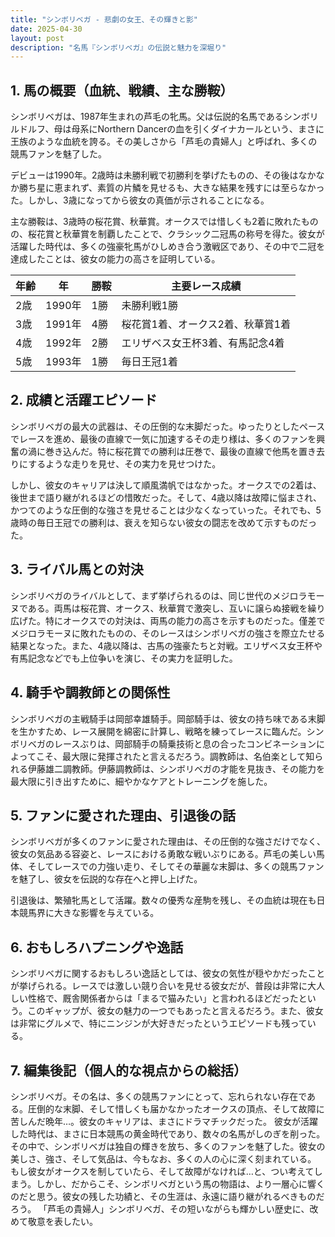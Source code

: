 ```yaml
---
title: "シンボリベガ - 悲劇の女王、その輝きと影"
date: 2025-04-30
layout: post
description: "名馬『シンボリベガ』の伝説と魅力を深堀り"
---
```


## 1. 馬の概要（血統、戦績、主な勝鞍）

シンボリベガは、1987年生まれの芦毛の牝馬。父は伝説的名馬であるシンボリルドルフ、母は母系にNorthern Dancerの血を引くダイナカールという、まさに王族のような血統を誇る。その美しさから「芦毛の貴婦人」と呼ばれ、多くの競馬ファンを魅了した。

デビューは1990年。2歳時は未勝利戦で初勝利を挙げたものの、その後はなかなか勝ち星に恵まれず、素質の片鱗を見せるも、大きな結果を残すには至らなかった。しかし、3歳になってから彼女の真価が示されることになる。

主な勝鞍は、3歳時の桜花賞、秋華賞。オークスでは惜しくも2着に敗れたものの、桜花賞と秋華賞を制覇したことで、クラシック二冠馬の称号を得た。彼女が活躍した時代は、多くの強豪牝馬がひしめき合う激戦区であり、その中で二冠を達成したことは、彼女の能力の高さを証明している。

| 年齢 | 年 | 勝鞍 | 主要レース成績 |
|---|---|---|---|
| 2歳 | 1990年 | 1勝 | 未勝利戦1勝 |
| 3歳 | 1991年 | 4勝 | 桜花賞1着、オークス2着、秋華賞1着 |
| 4歳 | 1992年 | 2勝 | エリザベス女王杯3着、有馬記念4着 |
| 5歳 | 1993年 | 1勝 | 毎日王冠1着 |


## 2. 成績と活躍エピソード

シンボリベガの最大の武器は、その圧倒的な末脚だった。ゆったりとしたペースでレースを進め、最後の直線で一気に加速するその走り様は、多くのファンを興奮の渦に巻き込んだ。特に桜花賞での勝利は圧巻で、最後の直線で他馬を置き去りにするような走りを見せ、その実力を見せつけた。

しかし、彼女のキャリアは決して順風満帆ではなかった。オークスでの2着は、後世まで語り継がれるほどの惜敗だった。そして、4歳以降は故障に悩まされ、かつてのような圧倒的な強さを見せることは少なくなっていった。それでも、5歳時の毎日王冠での勝利は、衰えを知らない彼女の闘志を改めて示すものだった。


## 3. ライバル馬との対決

シンボリベガのライバルとして、まず挙げられるのは、同じ世代のメジロラモーヌである。両馬は桜花賞、オークス、秋華賞で激突し、互いに譲らぬ接戦を繰り広げた。特にオークスでの対決は、両馬の能力の高さを示すものだった。僅差でメジロラモーヌに敗れたものの、そのレースはシンボリベガの強さを際立たせる結果となった。また、4歳以降は、古馬の強豪たちと対戦。エリザベス女王杯や有馬記念などでも上位争いを演じ、その実力を証明した。


## 4. 騎手や調教師との関係性

シンボリベガの主戦騎手は岡部幸雄騎手。岡部騎手は、彼女の持ち味である末脚を生かすため、レース展開を綿密に計算し、戦略を練ってレースに臨んだ。シンボリベガのレースぶりは、岡部騎手の騎乗技術と息の合ったコンビネーションによってこそ、最大限に発揮されたと言えるだろう。調教師は、名伯楽として知られる伊藤雄二調教師。伊藤調教師は、シンボリベガの才能を見抜き、その能力を最大限に引き出すために、細やかなケアとトレーニングを施した。


## 5. ファンに愛された理由、引退後の話

シンボリベガが多くのファンに愛された理由は、その圧倒的な強さだけでなく、彼女の気品ある容姿と、レースにおける勇敢な戦いぶりにある。芦毛の美しい馬体、そしてレースでの力強い走り、そしてその華麗な末脚は、多くの競馬ファンを魅了し、彼女を伝説的な存在へと押し上げた。

引退後は、繁殖牝馬として活躍。数々の優秀な産駒を残し、その血統は現在も日本競馬界に大きな影響を与えている。


## 6. おもしろハプニングや逸話

シンボリベガに関するおもしろい逸話としては、彼女の気性が穏やかだったことが挙げられる。レースでは激しい競り合いを見せる彼女だが、普段は非常に大人しい性格で、厩舎関係者からは「まるで猫みたい」と言われるほどだったという。このギャップが、彼女の魅力の一つでもあったと言えるだろう。また、彼女は非常にグルメで、特にニンジンが大好きだったというエピソードも残っている。


## 7. 編集後記（個人的な視点からの総括）

シンボリベガ。その名は、多くの競馬ファンにとって、忘れられない存在である。圧倒的な末脚、そして惜しくも届かなかったオークスの頂点、そして故障に苦しんだ晩年…。彼女のキャリアは、まさにドラマチックだった。  彼女が活躍した時代は、まさに日本競馬の黄金時代であり、数々の名馬がしのぎを削った。その中で、シンボリベガは独自の輝きを放ち、多くのファンを魅了した。彼女の美しさ、強さ、そして気品は、今もなお、多くの人の心に深く刻まれている。  もし彼女がオークスを制していたら、そして故障がなければ…と、つい考えてしまう。しかし、だからこそ、シンボリベガという馬の物語は、より一層心に響くのだと思う。彼女の残した功績と、その生涯は、永遠に語り継がれるべきものだろう。  「芦毛の貴婦人」シンボリベガ、その短いながらも輝かしい歴史に、改めて敬意を表したい。

